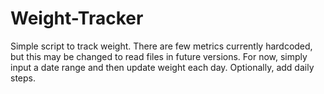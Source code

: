 # Weight-Tracker
Simple script to track weight. There are few metrics currently hardcoded, but this may be changed to read files in future versions. For now, simply input a date range and then update weight each day.
Optionally, add daily steps.
